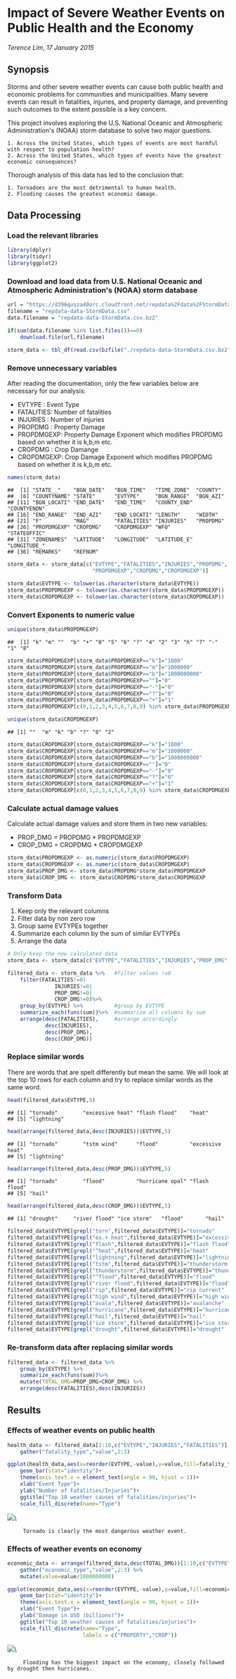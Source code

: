 # Impact of Severe Weather Events on Public Health and the Economy
_Terence Lim, 17 January 2015_

## Synopsis
Storms and other severe weather events can cause both public health and economic problems for communities and municipalities. Many severe events can result in fatalities, injuries, and property damage, and preventing such outcomes to the extent possible is a key concern.

This project involves exploring the U.S. National Oceanic and Atmospheric Administration's (NOAA) storm database to solve two major questions.

    1. Across the United States, which types of events are most harmful with respect to population health?
    2. Across the United States, which types of events have the greatest economic consequences?

Thorough analysis of this data has led to the conclusion that:

    1. Tornadoes are the most detrimental to human health.
    2. Flooding causes the greatest economic damage.
    
## Data Processing
### Load the relevant libraries

```r
library(dplyr)
library(tidyr)
library(ggplot2)
```

### Download and load data from U.S. National Oceanic and Atmospheric Administration's (NOAA) storm database

```r
url = "https://d396qusza40orc.cloudfront.net/repdata%2Fdata%2FStormData.csv.bz2"
filename = "repdata-data-StormData.csv"
data.filename = "repdata-data-StormData.csv.bz2"

if(sum(data.filename %in% list.files())==0)
    download.file(url,filename)

storm_data <- tbl_df(read.csv(bzfile("./repdata-data-StormData.csv.bz2")))
```
### Remove unnecessary variables
After reading the documentation, only the few variables below are necessary for our analysis:

* EVTYPE    : Event Type
* FATALITIES: Number of fatalities
* INJURIES  : Number of injuries
* PROPDMG   : Property Damage
* PROPDMGEXP: Property Damage Exponent which modifies PROPDMG based on whether it is k,b,m etc.
* CROPDMG   : Crop Damange
* CROPDMGEXP: Crop Damage Exponent which modifies PROPDMG based on whether it is k,b,m etc.


```r
names(storm_data)
```

```
##  [1] "STATE__"    "BGN_DATE"   "BGN_TIME"   "TIME_ZONE"  "COUNTY"    
##  [6] "COUNTYNAME" "STATE"      "EVTYPE"     "BGN_RANGE"  "BGN_AZI"   
## [11] "BGN_LOCATI" "END_DATE"   "END_TIME"   "COUNTY_END" "COUNTYENDN"
## [16] "END_RANGE"  "END_AZI"    "END_LOCATI" "LENGTH"     "WIDTH"     
## [21] "F"          "MAG"        "FATALITIES" "INJURIES"   "PROPDMG"   
## [26] "PROPDMGEXP" "CROPDMG"    "CROPDMGEXP" "WFO"        "STATEOFFIC"
## [31] "ZONENAMES"  "LATITUDE"   "LONGITUDE"  "LATITUDE_E" "LONGITUDE_"
## [36] "REMARKS"    "REFNUM"
```

```r
storm_data <- storm_data[c("EVTYPE","FATALITIES","INJURIES","PROPDMG",
                           "PROPDMGEXP","CROPDMG","CROPDMGEXP")]
                           
storm_data$EVTYPE <- tolower(as.character(storm_data$EVTYPE))
storm_data$PROPDMGEXP <- tolower(as.character(storm_data$PROPDMGEXP))
storm_data$CROPDMGEXP <- tolower(as.character(storm_data$CROPDMGEXP))
```

### Convert Exponents to numeric value

```r
unique(storm_data$PROPDMGEXP)
```

```
##  [1] "k" "m" ""  "b" "+" "0" "5" "6" "?" "4" "2" "3" "h" "7" "-" "1" "8"
```

```r
storm_data$PROPDMGEXP[storm_data$PROPDMGEXP=="k"]="1000"
storm_data$PROPDMGEXP[storm_data$PROPDMGEXP=="m"]="1000000"
storm_data$PROPDMGEXP[storm_data$PROPDMGEXP=="b"]="1000000000"
storm_data$PROPDMGEXP[storm_data$PROPDMGEXP==""]="0"
storm_data$PROPDMGEXP[storm_data$PROPDMGEXP=="-"]="0"
storm_data$PROPDMGEXP[storm_data$PROPDMGEXP=="?"]="0"
storm_data$PROPDMGEXP[storm_data$PROPDMGEXP=="+"]="1"
storm_data$PROPDMGEXP[c(0,1,2,3,4,5,6,7,8,9) %in% storm_data$PROPDMGEXP]="10"

unique(storm_data$CROPDMGEXP)
```

```
## [1] ""  "m" "k" "b" "?" "0" "2"
```

```r
storm_data$CROPDMGEXP[storm_data$CROPDMGEXP=="k"]="1000"
storm_data$CROPDMGEXP[storm_data$CROPDMGEXP=="m"]="1000000"
storm_data$CROPDMGEXP[storm_data$CROPDMGEXP=="b"]="1000000000"
storm_data$CROPDMGEXP[storm_data$CROPDMGEXP==""]="0"
storm_data$CROPDMGEXP[storm_data$CROPDMGEXP=="-"]="0"
storm_data$CROPDMGEXP[storm_data$CROPDMGEXP=="?"]="0"
storm_data$CROPDMGEXP[storm_data$CROPDMGEXP=="+"]="1"
storm_data$CROPDMGEXP[c(0,1,2,3,4,5,6,7,8,9) %in% storm_data$CROPDMGEXP]="10"
```

### Calculate actual damage values
Calculate actual damage values and store them in two new variables:

* PROP_DMG = PROPDMG * PROPDMGEXP
* CROP_DMG = CROPDMG * CROPDMGEXP

```r
storm_data$PROPDMGEXP <- as.numeric(storm_data$PROPDMGEXP)
storm_data$CROPDMGEXP <- as.numeric(storm_data$CROPDMGEXP)
storm_data$PROP_DMG <- storm_data$PROPDMG*storm_data$PROPDMGEXP
storm_data$CROP_DMG <- storm_data$CROPDMG*storm_data$CROPDMGEXP
```

### Transform Data
1. Keep only the relevant columns
2. Filter data by non zero row
3. Group same EVTYPEs together
4. Summarize each column by the sum of similar EVTYPEs
5. Arrange the data


```r
# Only keep the new calculated data
storm_data <- storm_data[c("EVTYPE","FATALITIES","INJURIES","PROP_DMG","CROP_DMG")]

filtered_data <- storm_data %>%   #filter values !=0                              
    filter(FATALITIES!=0|
               INJURIES!=0|
               PROP_DMG!=0|
               CROP_DMG!=0)%>%
    group_by(EVTYPE) %>%          #group by EVTYPE
    summarize_each(funs(sum))%>%  #summarize all columns by sum
    arrange(desc(FATALITIES),     #arrange accordingly
            desc(INJURIES),
            desc(PROP_DMG),
            desc(CROP_DMG))
```

### Replace similar words

There are words that are spelt differently but mean the same. We will look at the top 10 rows for each column and try to replace similar words as the same word.


```r
head(filtered_data$EVTYPE,5)
```

```
## [1] "tornado"        "excessive heat" "flash flood"    "heat"          
## [5] "lightning"
```

```r
head(arrange(filtered_data,desc(INJURIES))$EVTYPE,5)
```

```
## [1] "tornado"        "tstm wind"      "flood"          "excessive heat"
## [5] "lightning"
```

```r
head(arrange(filtered_data,desc(PROP_DMG))$EVTYPE,5)
```

```
## [1] "tornado"        "flood"          "hurricane opal" "flash flood"   
## [5] "hail"
```

```r
head(arrange(filtered_data,desc(CROP_DMG))$EVTYPE,5)
```

```
## [1] "drought"     "river flood" "ice storm"   "flood"       "hail"
```

```r
filtered_data$EVTYPE[grepl("torn",filtered_data$EVTYPE)]="tornado"
filtered_data$EVTYPE[grepl("ex.+ heat",filtered_data$EVTYPE)]="excessive heat"
filtered_data$EVTYPE[grepl("flash",filtered_data$EVTYPE)]="flash flood"
filtered_data$EVTYPE[grepl("^heat",filtered_data$EVTYPE)]="heat"
filtered_data$EVTYPE[grepl("lightning",filtered_data$EVTYPE)]="lightning"
filtered_data$EVTYPE[grepl("tstm",filtered_data$EVTYPE)]="thunderstorm wind"
filtered_data$EVTYPE[grepl("thunderstorm",filtered_data$EVTYPE)]="thunderstorm wind"
filtered_data$EVTYPE[grepl("^flood",filtered_data$EVTYPE)]="flood"
filtered_data$EVTYPE[grepl("river flood",filtered_data$EVTYPE)]="flood"
filtered_data$EVTYPE[grepl("rip",filtered_data$EVTYPE)]="rip current"
filtered_data$EVTYPE[grepl("high wind",filtered_data$EVTYPE)]="high wind"
filtered_data$EVTYPE[grepl("avala",filtered_data$EVTYPE)]="avalanche"
filtered_data$EVTYPE[grepl("hurricane",filtered_data$EVTYPE)]="hurricane"
filtered_data$EVTYPE[grepl("hail",filtered_data$EVTYPE)]="hail"
filtered_data$EVTYPE[grepl("ice storm",filtered_data$EVTYPE)]="ice storm"
filtered_data$EVTYPE[grepl("drought",filtered_data$EVTYPE)]="drought"
```

### Re-transform data after replacing similar words

```r
filtered_data <- filtered_data %>%
    group_by(EVTYPE) %>%
    summarize_each(funs(sum))%>%
    mutate(TOTAL_DMG=PROP_DMG+CROP_DMG) %>%
    arrange(desc(FATALITIES),desc(INJURIES))
```

## Results


### Effects of weather events on public health


```r
health_data <- filtered_data[1:10,c("EVTYPE","INJURIES","FATALITIES")] %>%
    gather("fatality_type","value",2:3)

ggplot(health_data,aes(x=reorder(EVTYPE,-value),y=value,fill=fatality_type))+
    geom_bar(stat="identity")+
    theme(axis.text.x = element_text(angle = 90, hjust = 1))+
    xlab("Event Type")+
    ylab("Number of Fatalities/Injuries")+
    ggtitle("Top 10 weather causes of fatalities/injuries")+
    scale_fill_discrete(name="Type")
```

![](PA2_template_files/figure-html/unnamed-chunk-9-1.png)\

        
         Tornado is clearly the most dangerous weather event.

### Effects of weather events on economy


```r
economic_data <- arrange(filtered_data,desc(TOTAL_DMG))[1:10,c("EVTYPE","PROP_DMG","CROP_DMG")] %>%
    gather("economic_type","value",2:3) %>%
    mutate(value=value/1000000000)

ggplot(economic_data,aes(x=reorder(EVTYPE,-value),y=value,fill=economic_type))+
    geom_bar(stat="identity")+
    theme(axis.text.x = element_text(angle = 90, hjust = 1))+
    xlab("Event Type")+
    ylab("Damage in USD (billions)")+
    ggtitle("Top 10 weather causes of fatalities/injuries")+
    scale_fill_discrete(name="Type",
                        labels = c("PROPERTY","CROP"))
```

![](PA2_template_files/figure-html/unnamed-chunk-10-1.png)\

        
         Flooding has the biggest impact on the economy, closely followed by drought then hurricanes.



